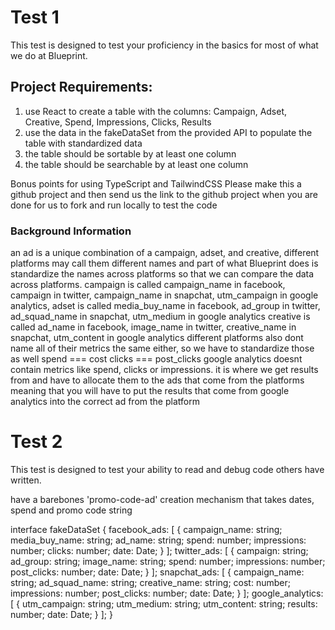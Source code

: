 # Test 1
This test is designed to test your proficiency in the basics for most of what we do at Blueprint. 

## Project Requirements:
1. use React to create a table with the columns: Campaign, Adset, Creative, Spend, Impressions, Clicks, Results
2. use the data in the fakeDataSet from the provided API to populate the table with standardized data
3. the table should be sortable by at least one column
4. the table should be searchable by at least one column

Bonus points for using TypeScript and TailwindCSS
Please make this a github project and then send us the link to the github project when you are done for us to fork and run locally to test the code

### Background Information
an ad is a unique combination of a campaign, adset, and creative, different platforms may call them different names and part of what Blueprint does is standardize the names across platforms so that we can compare the data across platforms.
campaign is called campaign_name in facebook, campaign in twitter, campaign_name in snapchat, utm_campaign in google analytics,
adset is called media_buy_name in facebook, ad_group in twitter, ad_squad_name in snapchat, utm_medium in google analytics
creative is called ad_name in facebook, image_name in twitter, creative_name in snapchat, utm_content in google analytics
different platforms also dont name all of their metrics the same either, so we have to standardize those as well
spend === cost
clicks === post_clicks
google analytics doesnt contain metrics like spend, clicks or impressions. it is where we get results from and have to allocate them to the ads that come from the platforms
meaning that you will have to put the results that come from google analytics into the correct ad from the platform

# Test 2
This test is designed to test your ability to read and debug code others have written. 

have a barebones 'promo-code-ad' creation mechanism that takes dates, spend and promo code string

<!-- have dates be noninclusive
have one scenario be a user error and ask how they would respond to the client
 -->




<!-- dont include this in the actual read me -->
interface fakeDataSet {
  facebook_ads: [
    {
      campaign_name: string;
      media_buy_name: string;
      ad_name: string;
      spend: number;
      impressions: number;
      clicks: number;
      date: Date;
    }
  ];
  twitter_ads: [
    {
      campaign: string;
      ad_group: string;
      image_name: string;
      spend: number;
      impressions: number;
      post_clicks: number;
      date: Date;
    }
  ];
  snapchat_ads: [
    {
      campaign_name: string;
      ad_squad_name: string;
      creative_name: string;
      cost: number;
      impressions: number;
      post_clicks: number;
      date: Date;
    }
  ];
  google_analytics: [
    {
      utm_campaign: string;
      utm_medium: string;
      utm_content: string;
      results: number;
      date: Date;
    }
  ];
}


